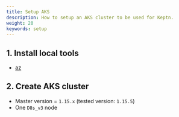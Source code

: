 ```yaml
---
title: Setup AKS
description: How to setup an AKS cluster to be used for Keptn.
weight: 20
keywords: setup
---
```


## 1. Install local tools
  - [az](https://docs.microsoft.com/en-us/cli/azure/install-azure-cli)

## 2. Create AKS cluster
  - Master version = `1.15.x` (tested version: `1.15.5`)
  - One `D8s_v3` node
